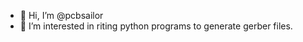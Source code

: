 - 👋 Hi, I’m @pcbsailor
- 👀 I’m interested in riting python programs to generate gerber files.


<!---
pcbsailor/pcbsailor is a ✨ special ✨ repository because its `README.md` (this file) appears on your GitHub profile.
You can click the Preview link to take a look at your changes.
--->
